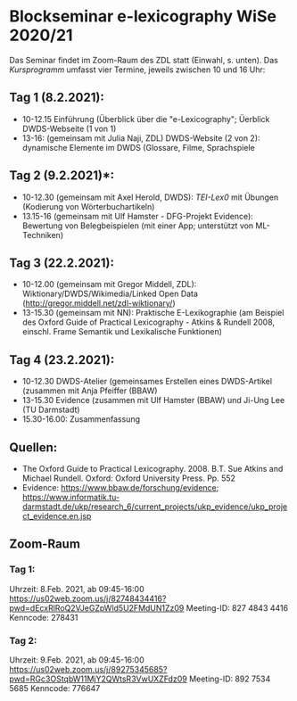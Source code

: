 # Blockseminar e-lexicography WiSe 2020/21

Das Seminar findet im Zoom-Raum des ZDL statt (Einwahl, s. unten).
Das *Kursprogramm* umfasst vier Termine, jeweils zwischen 10 und 16 Uhr:

## Tag 1 (8.2.2021): 
* 10-12.15 Einführung (Überblick über die "e-Lexicography"; Üerblick DWDS-Webseite (1 von 1)
* 13-16: (gemeinsam mit Julia Naji, ZDL) DWDS-Website (2 von 2): dynamische Elemente im DWDS (Glossare, Filme, Sprachspiele  

## Tag 2 (9.2.2021)*:
* 10-12.30 (gemeinsam mit Axel Herold, DWDS): *TEI-Lex0* mit Übungen (Kodierung von Wörterbuchartikeln) 
* 13.15-16 (gemeinsam mit Ulf Hamster - DFG-Projekt Evidence): Bewertung von Belegbeispielen (mit einer App; unterstützt von ML-Techniken)

## Tag 3 (22.2.2021):
* 10-12.00 (gemeinsam mit Gregor Middell, ZDL): Wiktionary/DWDS/Wikimedia/Linked Open Data (http://gregor.middell.net/zdl-wiktionary/)
* 13-15.30 (gemeinsam mit NN): Praktische E-Lexikographie (am Beispiel des Oxford Guide of Practical Lexicography - Atkins & Rundell 2008, einschl. Frame Semantik und Lexikalische Funktionen)

## Tag 4 (23.2.2021):
* 10-12.30 DWDS-Atelier (gemeinsames Erstellen eines DWDS-Artikel (zusammen mit Anja Pfeiffer (BBAW)
* 13-15.30 Evidence (zusammen mit Ulf Hamster (BBAW) und Ji-Ung Lee (TU Darmstadt)
* 15.30-16.00: Zusammenfassung


## Quellen:
* The Oxford Guide to Practical Lexicography. 2008. B.T. Sue Atkins and Michael Rundell. Oxford: Oxford University Press. Pp. 552
* Evidence: https://www.bbaw.de/forschung/evidence; https://www.informatik.tu-darmstadt.de/ukp/research_6/current_projects/ukp_evidence/ukp_project_evidence.en.jsp

## Zoom-Raum
### Tag 1: 
Uhrzeit: 8.Feb. 2021, ab 09:45-16:00
https://us02web.zoom.us/j/82748434416?pwd=dEcxRlRoQ2VJeGZpWld5U2FMdUN1Zz09
Meeting-ID: 827 4843 4416
Kenncode: 278431

### Tag 2: 
Uhrzeit: 9.Feb. 2021, ab 09:45-16:00
https://us02web.zoom.us/j/89275345685?pwd=RGc3OStqbW11MjY2QWtsR3VwUXZFdz09
Meeting-ID: 892 7534 5685
Kenncode: 776647






